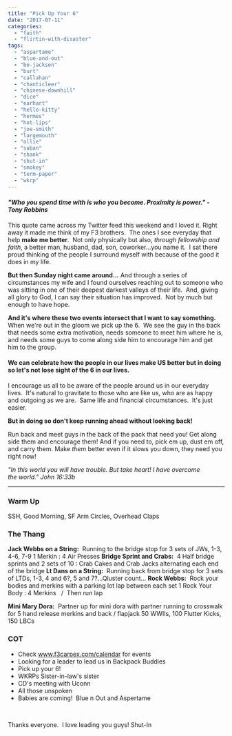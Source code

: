 ```yaml
---
title: "Pick Up Your 6"
date: "2017-07-11"
categories: 
  - "faith"
  - "flirtin-with-disaster"
tags: 
  - "aspartame"
  - "blue-and-out"
  - "bo-jackson"
  - "burt"
  - "callahan"
  - "chanticleer"
  - "chinese-downhill"
  - "dice"
  - "earhart"
  - "hello-kitty"
  - "hermes"
  - "hot-lips"
  - "joe-smith"
  - "largemouth"
  - "ollie"
  - "saban"
  - "shank"
  - "shut-in"
  - "smokey"
  - "term-paper"
  - "wkrp"
---
```


#### _"Who you spend time with is who you become. Proximity is power." - Tony Robbins_

This quote came across my Twitter feed this weekend and I loved it. Right away it made me think of my F3 brothers.  The ones I see everyday that help **make me better**.  Not only physically but also, _through fellowship and faith_, a better man, husband, dad, son, coworker...you name it.  I sat there proud thinking of the people I surround myself with because of the good it does in my life.

**But then Sunday night came around...** And through a series of circumstances my wife and I found ourselves reaching out to someone who was sitting in one of their deepest darkest valleys of their life.  And, giving all glory to God, I can say their situation has improved.  Not by much but enough to have hope.

**And it's where these two events intersect that I want to say something.** When we're out in the gloom we pick up the 6.  We see the guy in the back that needs some extra motivation, needs someone to meet him where he is, and needs some guys to come along side him to encourage him and get him to the group.

#### **We can celebrate how the people in our lives make US better** **but in doing so let's not lose sight of the 6 in our lives.**  

I encourage us all to be aware of the people around us in our everyday lives.  It's natural to gravitate to those who are like us, who are as happy and outgoing as we are.  Same life and financial circumstances.  It's just easier.

**But in doing so don't keep running ahead without looking back!**

Run back and meet guys in the back of the pack that need you! Get along side them and encourage them! And if you need to, pick em up, dust em off, and carry them. Make _them_ better even if it slows you down, they need you right now!

_"In this world you will have trouble. But take heart! I have overcome the world."_ _John 16:33b_ 

* * *

### Warm Up

SSH, Good Morning, SF Arm Circles, Overhead Claps

### The Thang

**Jack Webbs on a String:**  Running to the bridge stop for 3 sets of JWs, 1-3, 4-6, 7-9 1 Merkin : 4 Air Presses **Bridge Sprint and Crabs:**  4 Half bridge sprints and 2 sets of 10 : Crab Cakes and Crab Jacks alternating each end of the bridge **Lt Dans on a String:**  Running back from bridge stop for 3 sets of LTDs, 1-3, 4 and 6?, 5 and 7?...Qluster count... **Rock Webbs:**  Rock your bodies and merkins with a parking lot lap between each set 1 Rock Your Body : 4 Merkins   /  Then run lap

**Mini Mary Dora:**  Partner up for mini dora with partner running to crosswalk for 5 hand release merkins and back / flapjack 50 WWIIs, 100 Flutter Kicks, 150 LBCs

### COT

- Check www.f3carpex.com/calendar for events
- Looking for a leader to lead us in Backpack Buddies
- Pick up your 6!
- WKRPs Sister-in-law's sister
- CD's meeting with Uconn
- All those unspoken
- Babies are coming!  Blue n Out and Aspertame

 

Thanks everyone.  I love leading you guys! Shut-In
